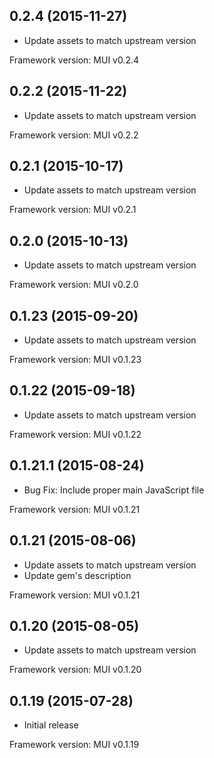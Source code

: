 ## 0.2.4 (2015-11-27)

- Update assets to match upstream version

Framework version: MUI v0.2.4

## 0.2.2 (2015-11-22)

- Update assets to match upstream version

Framework version: MUI v0.2.2

## 0.2.1 (2015-10-17)

- Update assets to match upstream version

Framework version: MUI v0.2.1

## 0.2.0 (2015-10-13)

- Update assets to match upstream version

Framework version: MUI v0.2.0

## 0.1.23 (2015-09-20)

- Update assets to match upstream version

Framework version: MUI v0.1.23

## 0.1.22 (2015-09-18)

- Update assets to match upstream version

Framework version: MUI v0.1.22

## 0.1.21.1 (2015-08-24)

- Bug Fix: Include proper main JavaScript file

Framework version: MUI v0.1.21

## 0.1.21 (2015-08-06)

- Update assets to match upstream version
- Update gem's description

Framework version: MUI v0.1.21

## 0.1.20 (2015-08-05)

- Update assets to match upstream version

Framework version: MUI v0.1.20

## 0.1.19 (2015-07-28)

- Initial release

Framework version: MUI v0.1.19